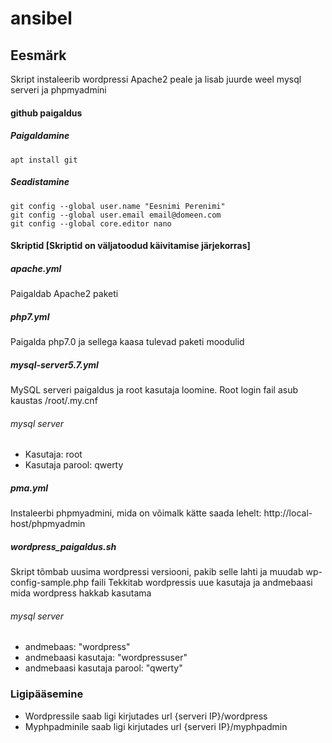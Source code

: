 # ansibel
## Eesmärk
Skript instaleerib wordpressi Apache2 peale ja lisab juurde weel mysql serveri ja phpmyadmini
#### github paigaldus
##### Paigaldamine
```
apt install git
```
##### Seadistamine
```
git config --global user.name "Eesnimi Perenimi"
git config --global user.email email@domeen.com
git config --global core.editor nano
```

#### Skriptid [Skriptid on väljatoodud käivitamise järjekorras]
##### apache.yml
Paigaldab Apache2 paketi

##### php7.yml
Paigalda php7.0 ja sellega kaasa tulevad paketi moodulid

##### mysql-server5.7.yml
MySQL serveri paigaldus ja root kasutaja loomine.
Root login fail asub kaustas /root/.my.cnf
###### mysql server
 - Kasutaja: root
 - Kasutaja parool: qwerty

#####  pma.yml
Instaleerbi phpmyadmini, mida on võimalk kätte saada lehelt: http://local-host/phpmyadmin

##### wordpress_paigaldus.sh
Skript tõmbab uusima wordpressi versiooni, pakib selle lahti ja muudab wp-config-sample.php faili
Tekkitab wordpressis uue kasutaja ja andmebaasi mida wordpress hakkab kasutama
###### mysql server
 - andmebaas:                  "wordpress"
 - andmebaasi kasutaja:        "wordpressuser"
 - andmebaasi kasutaja parool: "qwerty"

### Ligipääsemine
- Wordpressile saab ligi kirjutades url {serveri IP}/wordpress
- Myphpadminile saab ligi kirjutades url {serveri IP}/myphpadmin

